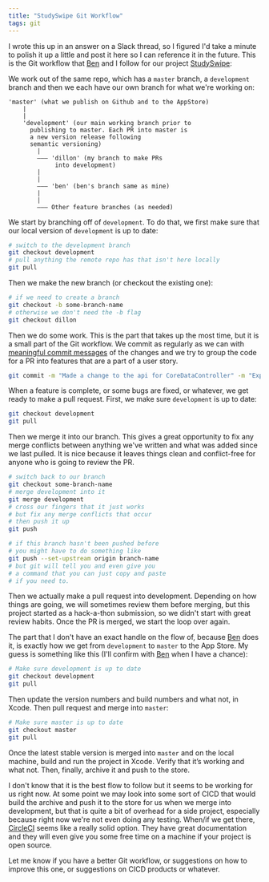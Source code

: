 ```yaml
---
title: "StudySwipe Git Workflow"
tags: git
---
```


I wrote this up in an answer on a Slack thread, so I figured I'd take a minute to polish it up a little and post it here so I can reference it in the future. This is the Git workflow that [Ben](https://twitter.com/benhakes) and I follow for our project [StudySwipe](https://apps.apple.com/us/app/studyswipe/id1470980976):

We work out of the same repo, which has a `master` branch, a `development` branch and then we each have our own branch for what we're working on:
```plain
'master' (what we publish on Github and to the AppStore)
    |
    |
    'development' (our main working branch prior to
      publishing to master. Each PR into master is
      a new version release following
      semantic versioning)
        |
        ––– 'dillon' (my branch to make PRs
             into development)
        |
        |
        ––– 'ben' (ben's branch same as mine)
        |
        |
        ––– Other feature branches (as needed)
```

We start by branching off of `development`. To do that, we first make sure that our local version of `development` is up to date:

```bash
# switch to the development branch
git checkout development
# pull anything the remote repo has that isn't here locally
git pull
```

Then we make the new branch (or checkout the existing one):
```bash
# if we need to create a branch
git checkout -b some-branch-name
# otherwise we don't need the -b flag
git checkout dillon
```

Then we do some work. This is the part that takes up the most time, but it is a small part of the Git workflow. We commit as regularly as we can with [meaningful commit messages](https://chris.beams.io/posts/git-commit/) of the changes and we try to group the code for a PR into features that are a part of a user story.
```bash
git commit -m "Made a change to the api for CoreDataController" -m "Explanation and reasoning behind the change..."
```

When a feature is complete, or some bugs are fixed, or whatever, we get ready to make a pull request. First, we make sure `development` is up to date:
```bash
git checkout development
git pull
```

Then we merge it into our branch. This gives a great opportunity to fix any merge conflicts between anything we've written and what was added since we last pulled. It is nice because it leaves things clean and conflict-free for anyone who is going to review the PR.
```bash
# switch back to our branch
git checkout some-branch-name
# merge development into it
git merge development
# cross our fingers that it just works
# but fix any merge conflicts that occur
# then push it up
git push

# if this branch hasn't been pushed before
# you might have to do something like
git push --set-upstream origin branch-name
# but git will tell you and even give you
# a command that you can just copy and paste
# if you need to.
```

Then we actually make a pull request into development. Depending on how things are going, we will sometimes review them before merging, but this project started as a hack-a-thon submission, so we didn't start with great review habits. Once the PR is merged, we start the loop over again.

The part that I don't have an exact handle on the flow of, because [Ben](https://twitter.com/benhakes) does it, is exactly how we get from `development` to `master` to the App Store. My guess is something like this (I'll confirm with [Ben](https://twitter.com/benhakes) when I have a chance):
```bash
# Make sure development is up to date
git checkout development
git pull
```
Then update the version numbers and build numbers and what not, in Xcode. Then pull request and merge into `master`:
```bash
# Make sure master is up to date
git checkout master
git pull
```
Once the latest stable version is merged into `master` and on the local machine, build and run the project in Xcode. Verify that it’s working and what not. Then, finally, archive it and push to the store.

I don't know that it is the best flow to follow but it seems to be working for us right now. At some point we may look into some sort of CICD that would build the archive and push it to the store for us when we merge into development, but that is quite a bit of overhead for a side project, especially because right now we're not even doing any testing. When/if we get there, [CircleCI](https://circleci.com/) seems like a really solid option. They have great documentation and they will even give you some free time on a machine if your project is open source.

Let me know if you have a better Git workflow, or suggestions on how to improve this one, or suggestions on CICD products or whatever.

